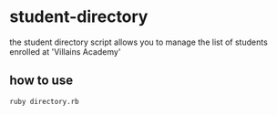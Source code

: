 # student-directory #

  the student directory script allows you to manage the list of students enrolled at 'Villains Academy'
  
## how to use ##

  ```shell
  ruby directory.rb
  ```